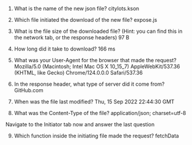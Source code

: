 1. What is the name of the new json file? citylots.kson

2. Which file initiated the download of the new file? expose.js

3. What is the file size of the downloaded file? (Hint: you can find this in the network tab, or the response headers) 97 B

4. How long did it take to download? 166 ms

5. What was your User-Agent for the browser that made the request? Mozilla/5.0 (Macintosh; Intel Mac OS X 10_15_7) AppleWebKit/537.36 (KHTML, like Gecko) Chrome/124.0.0.0 Safari/537.36

6. In the response header, what type of server did it come from? GitHub.com

7. When was the file last modified? Thu, 15 Sep 2022 22:44:30 GMT

8. What was the Content-Type of the file? application/json; charset=utf-8 

Navigate to the Initiator tab now and answer the last question

9. Which function inside the initiating file made the request? fetchData

